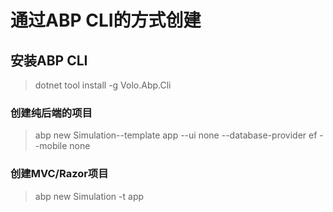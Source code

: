 # 通过ABP CLI的方式创建
##  安装ABP CLI
>dotnet tool install -g Volo.Abp.Cli

### 创建纯后端的项目
> abp new Simulation--template app --ui none --database-provider ef --mobile none

### 创建MVC/Razor项目
> abp new Simulation -t app